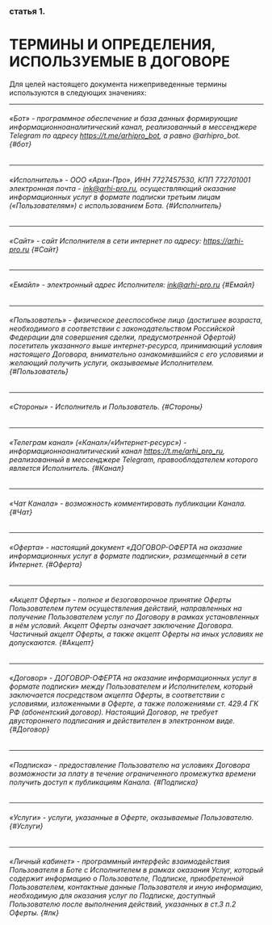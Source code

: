 ### статья 1. 
# ТЕРМИНЫ И ОПРЕДЕЛЕНИЯ, ИСПОЛЬЗУЕМЫЕ В ДОГОВОРЕ

Для целей настоящего документа нижеприведенные термины используются в следующих значениях:

---
######  «Бот» - программное обеспечение и база данных формирующие информационноаналитический канал, реализованный в мессенджере Telegram по адресу https://t.me/arhipro_bot, а равно @arhipro_bot. {#бот}
---
######  «Исполнитель» - ООО «Архи-Про», ИНН 7727457530, КПП 772701001 электронная почта - ink@arhi-pro.ru, осуществляющий оказание информационных услуг в формате подписки третьим лицам («Пользователям») с использованием Бота. {#Исполнитель}
---
######  «Сайт» - сайт Исполнителя в сети интернет по адресу: https://arhi-pro.ru {#Сайт}
---
######  «Емайл» - электронный адрес Исполнителя: ink@arhi-pro.ru {#Емайл}
---
######  «Пользователь» - физическое дееспособное лицо (достигшее возраста, необходимого в соответствии с законодательством Российской Федерации для совершения сделки, предусмотренной Офертой) посетитель указанного выше интернет-ресурса, принимающий условия настоящего Договора, внимательно ознакомившийся с его условиями и желающий получить услуги, оказываемые Исполнителем. {#Пользователь}
---
######  «Стороны» - Исполнитель и Пользователь. {#Стороны}
---
######  «Телеграм канал» («Канал»/«Интернет-ресурс») - информационноаналитический канал https://t.me/arhi_pro_ru, реализованный в мессенджере Telegram, правообладателем которого является Исполнитель. {#Канал}
---
######  «Чат Канала» - возможность комментировать публикации Канала. {#Чат}
---
######  «Оферта» - настоящий документ «ДОГОВОР-ОФЕРТА на оказание информационных услуг в формате подписки», размещенный в сети Интернет. {#Оферта}
---
######  «Акцепт Оферты» - полное и безоговорочное принятие Оферты Пользователем путем осуществления действий, направленных на получение Пользователем услуг по Договору в рамках установленных в нём условий. Акцепт Оферты означает заключение Договора. Частичный акцепт Оферты, а также акцепт Оферты на иных условиях не допускаются. {#Акцепт}
---
######  «Договор» - ДОГОВОР-ОФЕРТА на оказание информационных услуг в формате подписки» между Пользователем и Исполнителем, который заключается посредством акцепта Оферты, в соответствии с условиями, изложенными в Оферте, а также положениями ст. 429.4 ГК РФ (абонентский договор). Настоящий Договор, не требует двустороннего подписания и действителен в электронном виде. {#Договор}
---
######  «Подписка» - предоставление Пользователю на условиях Договора возможности за плату в течение ограниченного промежутка времени получить доступ к публикациям Канала. {#Подписка}
---
######  «Услуги» - услуги, указанные в Оферте, оказываемые Пользователю. {#Услуги}
---
######  «Личный кабинет» - программный интерфейс взаимодействия Пользователя в Боте с Исполнителем в рамках оказания Услуг, который содержит информацию о Пользователе, Подписке, приобретенной Пользователем, контактные данные Пользователя и иную информацию, необходимую для оказания услуг по Подписке, доступный Пользователю после выполнения действий, указанных в ст.3 п.2 Оферты. {#лк}
